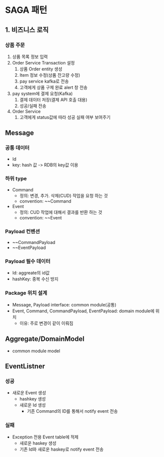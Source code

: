 # SAGA 패턴

## 1. 비즈니스 로직

### 상품 주문

1. 상품 목록 정보 입력
2. Order Service Transaction 설정
    1. 상품 Order entity 생성
    2. Item 정보 수정(상품 잔고량 수정)
    3. pay service kafka로 전송
    4. 고객에게 상품 구제 완료 alert 창 전송
3. pay system에 결제 요청(Kafka)
    1. 결제 데이터 저장(결제 API 호출 대용)
    2. 성공/실패 전송
4. Order Service
    1. 고객에게 status값에 따라 성공 실패 여부 보여주기

## Message

### 공통 데이터

- Id
- key: hash 값 -> RDB의 key값 이용

### 하위 type

- Command
    - 정의: 변경, 추가. 삭제(CUD) 작업을 요청 하는 것
    - convention: ~~Command
- Event
    - 정의: CUD 작업에 대해서 결과를 반환 하는 것
    - convention: ~~Event

### Payload 컨벤션

- ~~CommandPayload
- ~~EventPayload

### Payload 필수 데이터

- Id: aggreate의 id값
- hashKey: 중복 수신 방지

### Package 위치 설계

- Message, Payload interface: common module(공통)
- Event, Command, CommandPayload, EventPayload: domain module에 위치
    - 이유: 주로 변경이 같이 이뤄짐

## Aggregate/DomainModel

- common module model


## EventListner

### 성공
- 새로운 Event 생성
  - hashkey 생성
  - 새로운 Id 생성
    - 기존 Command의 ID를 통해서 notify event 전송

### 실패
- Exception 전용 Event table에 적제
  - 새로운 haskey 생성
  - 기존 Id와 새로운 haskey로 notify event 전송
